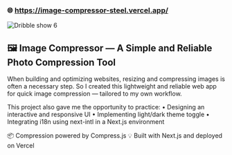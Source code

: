 ### 🌐 https://image-compressor-steel.vercel.app/


![Dribble show 6](https://github.com/Yiming-Liao/image-compressor/assets/160565489/f23a7a0c-6154-44c1-b535-b6a080a89feb)


## 🖼️  Image Compressor — A Simple and Reliable Photo Compression Tool

When building and optimizing websites, resizing and compressing images is often a necessary step.
So I created this lightweight and reliable web app for quick image compression — tailored to my own workflow.

This project also gave me the opportunity to practice:
	•	Designing an interactive and responsive UI
	•	Implementing light/dark theme toggle
	•	Integrating i18n using next-intl in a Next.js environment

📦 Compression powered by Compress.js
💡 Built with Next.js and deployed on Vercel

